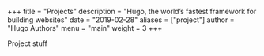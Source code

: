 +++
title = "Projects"
description = "Hugo, the world’s fastest framework for building websites"
date = "2019-02-28"
aliases = ["project"]
author = "Hugo Authors"
menu = "main"
weight = 3
+++
 
 Project stuff

